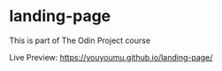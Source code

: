 # landing-page

This is part of The Odin Project course

Live Preview:
https://youyoumu.github.io/landing-page/

